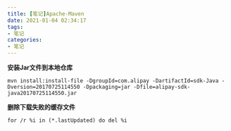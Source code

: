 ```yaml
---
title: [笔记]Apache-Maven
date: 2021-01-04 02:34:17
tags:
- 笔记
categories:
- 笔记
---
```


**安装Jar文件到本地仓库**
```
mvn install:install-file -DgroupId=com.alipay -DartifactId=sdk-Java -Dversion=20170725114550 -Dpackaging=jar -Dfile=alipay-sdk-java20170725114550.jar
```

**删除下载失败的缓存文件**
```
for /r %i in (*.lastUpdated) do del %i
```
